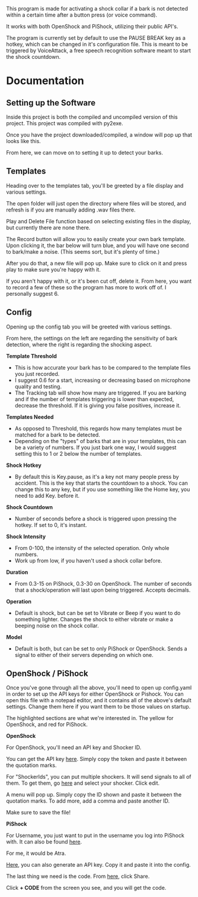 This program is made for activating a shock collar if a bark is not detected within a certain time after a button press (or voice command).

It works with both OpenShock and PiShock, utilizing their public API's.

The program is currently set by default to use the PAUSE BREAK key as a hotkey, which can be changed in it's configuration file. This is meant to be triggered by VoiceAttack, a free speech recognition software meant to start the shock countdown.

# Documentation

## Setting up the Software

Inside this project is both the compiled and uncompiled version of this project. This project was compiled with py2exe.

Once you have the project downloaded/compiled, a window will pop up that looks like this.

From here, we can move on to setting it up to detect your barks.

## Templates

Heading over to the templates tab, you'll be greeted by a file display and various settings.

The open folder will just open the directory where files will be stored, and refresh is if you are manually adding .wav files there.

Play and Delete File function based on selecting existing files in the display, but currently there are none there.

The Record button will allow you to easily create your own bark template. Upon clicking it, the bar below will turn blue, and you will have one second to bark/make a noise. (This seems sort, but it's plenty of time.)

After you do that, a new file will pop up. Make sure to click on it and press play to make sure you're happy with it.

If you aren't happy with it, or it's been cut off, delete it. From here, you want to record a few of these so the program has more to work off of. I personally suggest 6.

## Config

Opening up the config tab you will be greeted with various settings.

From here, the settings on the left are regarding the sensitivity of bark detection, where the right is regarding the shocking aspect.

**Template Threshold**
- This is how accurate your bark has to be compared to the template files you just recorded.
- I suggest 0.6 for a start, increasing or decreasing based on microphone quality and testing.
- The Tracking tab will show how many are triggered. If you are barking and if the number of templates triggering is lower than expected, decrease the threshold. If it is giving you false positives, increase it.

**Templates Needed**
- As opposed to Threshold, this regards how many templates must be matched for a bark to be detected.
- Depending on the "types" of barks that are in your templates, this can be a variety of numbers. If you just bark one way, I would suggest setting this to 1 or 2 below the number of templates.

**Shock Hotkey**
- By default this is Key.pause, as it's a key not many people press by accident. This is the key that starts the countdown to a shock. You can change this to any key, but if you use something like the Home key, you need to add Key. before it.

**Shock Countdown**
- Number of seconds before a shock is triggered upon pressing the hotkey. If set to 0, it's instant.

**Shock Intensity**
- From 0-100, the intensity of the selected operation. Only whole numbers.
- Work up from low, if you haven't used a shock collar before.

**Duration**
- From 0.3-15 on PiShock, 0.3-30 on OpenShock. The number of seconds that a shock/operation will last upon being triggered. Accepts decimals.

**Operation**
- Default is shock, but can be set to Vibrate or Beep if you want to do something lighter. Changes the shock to either vibrate or make a beeping noise on the shock collar.

**Model**
- Default is both, but can be set to only PiShock or OpenShock. Sends a signal to either of their servers depending on which one.

## OpenShock / PiShock
Once you've gone through all the above, you'll need to open up config.yaml in order to set up the API keys for either OpenShock or Pishock. You can open this file with a notepad editor, and it contains all of the above's default settings. Change them here if you want them to be those values on startup.

The highlighted sections are what we're interested in. The yellow for OpenShock, and red for PiShock.

**OpenShock**

For OpenShock, you'll need an API key and Shocker ID.

You can get the API key [here](https://openshock.app/#/dashboard/tokens). Simply copy the token and paste it between the quotation marks.

For "ShockerIds", you can put multiple shockers. It will send signals to all of them. To get them, go [here](https://openshock.app/#/dashboard/shockers/own) and select your shocker. Click edit.

A menu will pop up. Simply copy the ID shown and paste it between the quotation marks. To add more, add a comma and paste another ID.

Make sure to save the file!

**PiShock**

For Username, you just want to put in the username you log into PiShock with. It can also be found [here](https://pishock.com/#/account).

For me, it would be Atra.

[Here](https://pishock.com/#/account), you can also generate an API key. Copy it and paste it into the config.

The last thing we need is the code. From [here](https://pishock.com/#/control), click Share.

Click **+ CODE** from the screen you see, and you will get the code.
